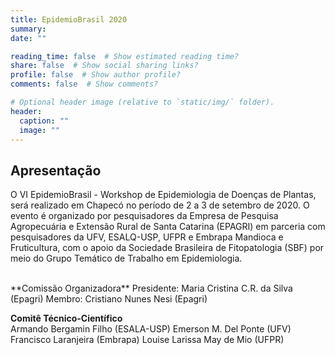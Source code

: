 ```yaml
---
title: EpidemioBrasil 2020
summary: 
date: ""

reading_time: false  # Show estimated reading time?
share: false  # Show social sharing links?
profile: false  # Show author profile?
comments: false  # Show comments?

# Optional header image (relative to `static/img/` folder).
header:
  caption: ""
  image: ""
---
```


## Apresentação

O VI EpidemioBrasil - Workshop de Epidemiologia de Doenças de Plantas, será realizado em Chapecó no período de 2 a 3 de setembro de 2020. O evento é organizado por pesquisadores da Empresa de Pesquisa Agropecuária e Extensão Rural de Santa Catarina (EPAGRI) em parceria com pesquisadores da UFV, ESALQ-USP, UFPR e Embrapa Mandioca e Fruticultura, com o apoio da Sociedade Brasileira de Fitopatologia (SBF) por meio do Grupo Temático de Trabalho em Epidemiologia.

<br>
**Comissão Organizadora**  
Presidente: Maria Cristina C.R. da Silva (Epagri)  
Membro: Cristiano Nunes Nesi (Epagri)

**Comitê Técnico-Científico**  
Armando Bergamin Filho (ESALA-USP)
Emerson M. Del Ponte (UFV)
Francisco Laranjeira (Embrapa)
Louise Larissa May de Mio (UFPR)

